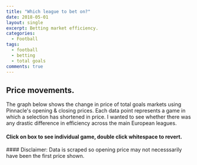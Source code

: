 ```yaml
---
title: "Which league to bet on?"
date: 2018-05-01
layout: single
excerpt: Betting market efficiency.
categories:
  - Football
tags:
  - football
  - betting
  - total goals
comments: true
---
```

<head>
<link href="/assets/src/d3_exploding_boxplot.css" rel="stylesheet" type="text/css"></link>
</head>

## Price movements.
The graph below shows the change in price of total goals markets using Pinnacle's opening & closing prices.  Each data point represents a game in which a selection has shortened in price.  I wanted to see whether there was any drastic difference in efficiency across the main European leagues.
#### Click on box to see individual game, double click whitespace to revert.
<div id="chartContainer">
</div>
#### Disclaimer: Data is scraped so opening price may not necesssarily have been the first price shown.

<script src="/assets/bower_components/requirejs/require.js"></script>
<script type="text/javascript">
    require.config({
        baseUrl: ".",
        paths: {
            d3: '/assets/bower_components/d3/d3.min',
            "d3-tip": '/assets/bower_components/d3-tip/index',
            'd3-exploding-boxplot': '/assets/src/d3_exploding_boxplot'
        },
        shim: {
            'd3-exploding-boxplot': {
                deps: ['d3', 'd3-tip']
            },
            'd3-tip': {
                deps: ['d3']
            }
        }
    });
</script>
<script>
    require(['d3-exploding-boxplot', 'd3'], function(exploding_boxplot, d3) {
        d3.json("/assets/d3data.json", function(data) {
            var chart = exploding_boxplot(data['data'], {
                y: 'percentage_change',
                group: 'league',
                color: 'league',
                label_1: 'game',
                label_2: 'line',
                label_3: 'selection',
                label_4: 'open',
                label_5: 'close'
            });
            chart('#chartContainer');
        });
        d3.select("body").style("background-color", "#252a34");
    });
</script>

